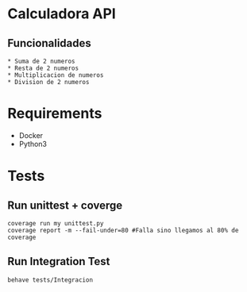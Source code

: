 # Calculadora API

## Funcionalidades
    * Suma de 2 numeros
    * Resta de 2 numeros
    * Multiplicacion de numeros
    * Division de 2 numeros

# Requirements 
- Docker
- Python3

# Tests

## Run unittest + coverge
```
coverage run my unittest.py
coverage report -m --fail-under=80 #Falla sino llegamos al 80% de coverage
```

## Run Integration Test
```
behave tests/Integracion
```